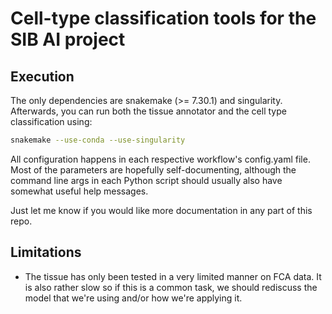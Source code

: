 # Cell-type classification tools for the SIB AI project

## Execution
The only dependencies are snakemake (>= 7.30.1) and singularity. Afterwards, you can run both the tissue annotator and the cell type classification using:

```sh
snakemake --use-conda --use-singularity
```

All configuration happens in each respective workflow's config.yaml file. Most of the parameters are hopefully self-documenting, although the command line args in each Python script should usually also have somewhat useful help messages.

Just let me know if you would like more documentation in any part of this repo.

## Limitations
- The tissue has only been tested in a very limited manner on FCA data. It is also rather slow so if this is a common task, we should rediscuss the model that we're using and/or how we're applying it.
